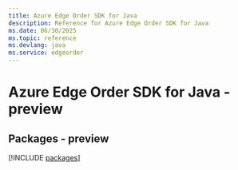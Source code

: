 ```yaml
---
title: Azure Edge Order SDK for Java
description: Reference for Azure Edge Order SDK for Java
ms.date: 06/30/2025
ms.topic: reference
ms.devlang: java
ms.service: edgeorder
---
```

# Azure Edge Order SDK for Java - preview
## Packages - preview
[!INCLUDE [packages](edge-order-index.md)]